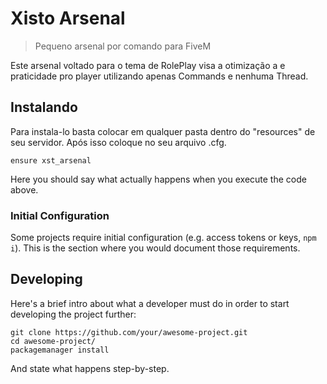 # Xisto Arsenal
> Pequeno arsenal por comando para FiveM

Este arsenal voltado para o tema de RolePlay visa a otimização a e praticidade pro player utilizando apenas Commands e nenhuma Thread.

## Instalando

Para instala-lo basta colocar em qualquer pasta dentro do "resources" de seu servidor. Após isso coloque no seu arquivo .cfg.

```shell
ensure xst_arsenal
```

Here you should say what actually happens when you execute the code above.

### Initial Configuration

Some projects require initial configuration (e.g. access tokens or keys, `npm i`).
This is the section where you would document those requirements.

## Developing

Here's a brief intro about what a developer must do in order to start developing
the project further:

```shell
git clone https://github.com/your/awesome-project.git
cd awesome-project/
packagemanager install
```

And state what happens step-by-step.

